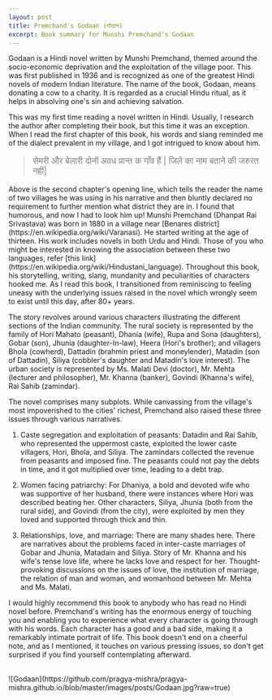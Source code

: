 ```yaml
---
layout: post
title: Premchand's Godaan (गोदान)
excerpt: Book summary for Munshi Premchand's Godaan
---
```


Godaan is a Hindi novel written by Munshi Premchand, themed around the socio-economic deprivation and the exploitation of the village poor. This was first published in 1936 and is recognized as one of the greatest Hindi novels of modern Indian literature. The name of the book, Godaan, means donating a cow to a charity. It is regarded as a crucial Hindu ritual, as it helps in absolving one's sin and achieving salvation.

This was my first time reading a novel written in Hindi. Usually, I research the author after completing their book, but this time it was an exception. When I read the first chapter of this book, his words and slang reminded me of the dialect prevalent in my village, and I got intrigued to know about him.
<blockquote style="color:grey;font-size:17px;">
सेमरी और बेलारी दोनों अवध प्रान्त क गाँव हैं | जिले का नाम बताने की जरुरत नहीं|
</blockquote>
Above is the second chapter's opening line, which tells the reader the name of two villages he was using in his narrative and then bluntly declared no requirement to further mention what district they are in. I found that humorous, and now I had to look him up! Munshi Premchand (Dhanpat Rai Srivastava) was born in 1880 in a village near [Benares district](https://en.wikipedia.org/wiki/Varanasi). He started writing at the age of thirteen. His work includes novels in both Urdu and Hindi. Those of you who might be interested in knowing the association between these two languages, refer [this link](https://en.wikipedia.org/wiki/Hindustani_language). Throughout this book, his storytelling, writing, slang, mundanity and peculiarities of characters hooked me. As I read this book, I transitioned from reminiscing to feeling uneasy with the underlying issues raised in the novel which wrongly seem to exist until this day, after 80+ years. 

The story revolves around various characters illustrating the different sections of the Indian community. The rural society is represented by the family of Hori Mahato (peasant), Dhania (wife), Rupa and Sona (daughters), Gobar (son), Jhunia (daughter-In-law), Heera (Hori's brother); and villagers Bhola (cowherd), Dattadin (brahmin priest and moneylender), Matadin (son of Dattadin), Siliya (cobbler's daughter and Matadin's love interest). The urban society is represented by Ms. Malati Devi (doctor), Mr. Mehta (lecturer and philosopher), Mr. Khanna (banker), Govindi (Khanna's wife), Rai Sahib (zamindar).

The novel comprises many subplots. While canvassing from the village's most impoverished to the cities' richest, Premchand also raised these three issues through various narratives.  

1. Caste segregation and exploitation of peasants: Datadin and Rai Sahib, who represented the uppermost caste, exploited the lower caste villagers, Hori, Bhola, and Siliya. The zamindars collected the revenue from peasants and imposed fine. The peasants could not pay the debts in time, and it got multiplied over time, leading to a debt trap.

2. Women facing patriarchy: For Dhaniya, a bold and devoted wife who was supportive of her husband, there were instances where Hori was described beating her. Other characters, Siliya, Jhunia (both from the rural side), and Govindi (from the city), were exploited by men they loved and supported through thick and thin. 

3. Relationships, love, and marriage: There are many shades here. There are narratives about the problems faced in inter-caste marriages of Gobar and Jhunia, Matadain and Siliya. Story of Mr. Khanna and his wife's tense love life, where he lacks love and respect for her. Thought-provoking discussions on the issues of love, the institution of marriage, the relation of man and woman, and womanhood between Mr. Mehta and Ms. Malati.

I would highly recommend this book to anybody who has read no Hindi novel before. Premchand's writing has the enormous energy of touching you and enabling you to experience what every character is going through with his words. Each character has a good and a bad side, making it a remarkably intimate portrait of life. This book doesn't end on a cheerful note, and as I mentioned, it touches on various pressing issues, so don't get surprised if you find yourself contemplating afterward.

<br>
![Godaan](https://github.com/pragya-mishra/pragya-mishra.github.io/blob/master/images/posts/Godaan.jpg?raw=true)